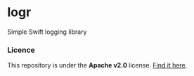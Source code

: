 # logr
Simple Swift logging library

### Licence
This repository is under the **Apache v2.0** license. [Find it here](https://github.com/nakkht/logr/blob/master/LICENSE).
